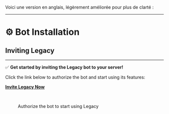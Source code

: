 Voici une version en anglais, légèrement améliorée pour plus de clarté :  

---

# ⚙️ Bot Installation  

## Inviting Legacy  

---  

✅ **Get started by inviting the Legacy bot to your server!**  

Click the link below to authorize the bot and start using its features:  

[**Invite Legacy Now**](https://discord.com/oauth2/authorize?client_id=1176633220536729721)  

<figure><img src=".gitbook/assets/Capture d’écran 2024-08-16 à 12.02.20.png" alt="" width="375"><figcaption><p>Authorize the bot to start using Legacy</p></figcaption></figure>  
